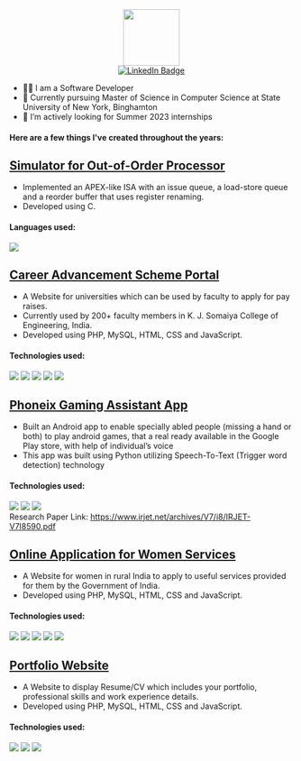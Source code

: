 <!--
### Hi there 👋-->

<div id="header" align="center">
  <img src="https://media0.giphy.com/media/dWxO36Jzd6bTSt5dIY/giphy.gif?cid=ecf05e47fcz7aiqumrm1wzzegqrxv456d8w1atpug2nvsupj&rid=giphy.gif&ct=s" width="100"/>
</div>
<div id="badges" align="center">
  <a href="your-linkedin-URL">
    <img src="https://img.shields.io/badge/LinkedIn-blue?style=for-the-badge&logo=linkedin&logoColor=white" alt="LinkedIn Badge"/>
  </a>
</div>
<!-- <hr> -->

- :woman_technologist: I am a Software Developer
- 🔭 Currently pursuing Master of Science in Computer Science at State University of New York, Binghamton
- 👯 I’m actively looking for Summer 2023 internships

#### Here are a few things I've created throughout the years:

## [Simulator for Out-of-Order Processor](https://github.com/ropelife/Simulator-for-Out-of-Order-Processor)
 - Implemented an APEX-like ISA with an issue queue, a load-store queue and a reorder buffer that uses register renaming.<br>
 - Developed using C.
 #### Languages used:
<img src="https://img.shields.io/badge/-C%20-blue"> </a> 


## [Career Advancement Scheme Portal](https://github.com/ropelife/CAS)
 - A Website for universities which can be used by faculty to apply for pay raises.<br>
 - Currently used by 200+ faculty members in K. J. Somaiya College of Engineering, India.<br>
 - Developed using PHP, MySQL, HTML, CSS and JavaScript.
 #### Technologies used: 
<img src="https://camo.githubusercontent.com/a982563f3e1db1c86420f93ecb9f12132f505140cf9124a78450ecf2ef5b549a/68747470733a2f2f696d672e736869656c64732e696f2f62616467652f2d4d7953514c2d3434373941313f6c6f676f3d6d7973716c266c6f676f436f6c6f723d7768697465267374796c653d706c6173746963"> <img src="https://camo.githubusercontent.com/61b05268913ae8a6233d7e9cc311f84285efe21e456655c842d634b1be661ef3/68747470733a2f2f696d672e736869656c64732e696f2f62616467652f2d48544d4c2d4533344632363f6c6f676f3d68746d6c35266c6f676f436f6c6f723d7768697465267374796c653d706c6173746963"> <img src="https://camo.githubusercontent.com/d79fac22e939cada7d85d3ad7d554b0ff08474f6c0bfaa8c15af80dfa75bea14/68747470733a2f2f696d672e736869656c64732e696f2f62616467652f2d4353532d3135373242363f6c6f676f3d63737333266c6f676f436f6c6f723d7768697465267374796c653d706c6173746963"> <img src="https://camo.githubusercontent.com/29abb097e19600eb8aaecaa1c62b6465f0851d2404b8e8fd85c82aca2fad00ba/68747470733a2f2f696d672e736869656c64732e696f2f62616467652f2d7068702d3733373741443f6c6f676f3d706870266c6f676f436f6c6f723d7768697465267374796c653d706c6173746963"> <img src = "https://camo.githubusercontent.com/9ef8233839e74d735d908967872d061543b466d03da8577fe25eaf9965df31a9/68747470733a2f2f696d672e736869656c64732e696f2f62616467652f2d4a6176615363726970742d4637444631453f6c6f676f3d6a617661736372697074266c6f676f436f6c6f723d7768697465267374796c653d706c6173746963">

## [Phoneix Gaming Assistant App](https://github.com/siddharth9805/Phoenix-Gaming-Assistant-App)
 - Built an Android app to enable specially abled people (missing a hand or both) to play android games, that a real ready available in the Google Play
store, with help of individual’s voice
 - This app was built using Python utilizing Speech-To-Text (Trigger word detection) technology
 #### Technologies used:
<img src="https://img.shields.io/badge/-Python%20-yellow"> </a> 
<img src="https://img.shields.io/badge/-Android%20-green"> </a> 
<img src="https://img.shields.io/badge/-Speech--to--text%20-blue"> </a><br>
Research Paper Link: https://www.irjet.net/archives/V7/i8/IRJET-V7I8590.pdf
 
 ## [Online Application for Women Services](https://github.com/ropelife/Online-Application-for-Women-Services)
 - A Website for women in rural India to apply to useful services provided for them by the Government of India.<br>
 - Developed using PHP, MySQL, HTML, CSS and JavaScript.
 #### Technologies used: 
 <img src="https://camo.githubusercontent.com/a982563f3e1db1c86420f93ecb9f12132f505140cf9124a78450ecf2ef5b549a/68747470733a2f2f696d672e736869656c64732e696f2f62616467652f2d4d7953514c2d3434373941313f6c6f676f3d6d7973716c266c6f676f436f6c6f723d7768697465267374796c653d706c6173746963"> <img src="https://camo.githubusercontent.com/61b05268913ae8a6233d7e9cc311f84285efe21e456655c842d634b1be661ef3/68747470733a2f2f696d672e736869656c64732e696f2f62616467652f2d48544d4c2d4533344632363f6c6f676f3d68746d6c35266c6f676f436f6c6f723d7768697465267374796c653d706c6173746963"> <img src="https://camo.githubusercontent.com/d79fac22e939cada7d85d3ad7d554b0ff08474f6c0bfaa8c15af80dfa75bea14/68747470733a2f2f696d672e736869656c64732e696f2f62616467652f2d4353532d3135373242363f6c6f676f3d63737333266c6f676f436f6c6f723d7768697465267374796c653d706c6173746963"> <img src="https://camo.githubusercontent.com/29abb097e19600eb8aaecaa1c62b6465f0851d2404b8e8fd85c82aca2fad00ba/68747470733a2f2f696d672e736869656c64732e696f2f62616467652f2d7068702d3733373741443f6c6f676f3d706870266c6f676f436f6c6f723d7768697465267374796c653d706c6173746963"> <img src = "https://camo.githubusercontent.com/9ef8233839e74d735d908967872d061543b466d03da8577fe25eaf9965df31a9/68747470733a2f2f696d672e736869656c64732e696f2f62616467652f2d4a6176615363726970742d4637444631453f6c6f676f3d6a617661736372697074266c6f676f436f6c6f723d7768697465267374796c653d706c6173746963">
 
 
 ## [Portfolio Website](https://github.com/ropelife/Portfolio-Website)
 - A Website to display Resume/CV which includes your portfolio, professional skills and work experience details.<br>
 - Developed using PHP, MySQL, HTML, CSS and JavaScript.
 #### Technologies used:  
 <img src="https://camo.githubusercontent.com/61b05268913ae8a6233d7e9cc311f84285efe21e456655c842d634b1be661ef3/68747470733a2f2f696d672e736869656c64732e696f2f62616467652f2d48544d4c2d4533344632363f6c6f676f3d68746d6c35266c6f676f436f6c6f723d7768697465267374796c653d706c6173746963"> <img src="https://camo.githubusercontent.com/d79fac22e939cada7d85d3ad7d554b0ff08474f6c0bfaa8c15af80dfa75bea14/68747470733a2f2f696d672e736869656c64732e696f2f62616467652f2d4353532d3135373242363f6c6f676f3d63737333266c6f676f436f6c6f723d7768697465267374796c653d706c6173746963"> <img src = "https://camo.githubusercontent.com/9ef8233839e74d735d908967872d061543b466d03da8577fe25eaf9965df31a9/68747470733a2f2f696d672e736869656c64732e696f2f62616467652f2d4a6176615363726970742d4637444631453f6c6f676f3d6a617661736372697074266c6f676f436f6c6f723d7768697465267374796c653d706c6173746963">








